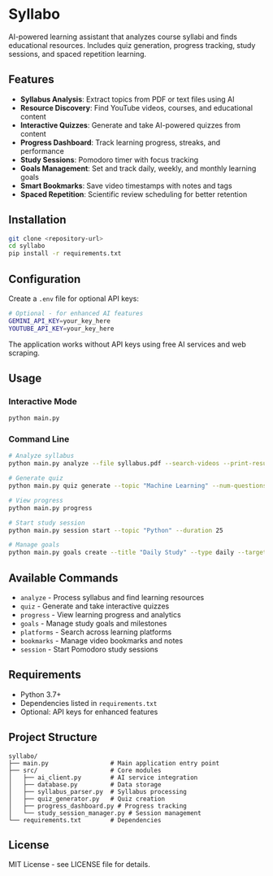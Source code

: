 # Syllabo

AI-powered learning assistant that analyzes course syllabi and finds educational resources. Includes quiz generation, progress tracking, study sessions, and spaced repetition learning.

## Features

- **Syllabus Analysis**: Extract topics from PDF or text files using AI
- **Resource Discovery**: Find YouTube videos, courses, and educational content
- **Interactive Quizzes**: Generate and take AI-powered quizzes from content
- **Progress Dashboard**: Track learning progress, streaks, and performance
- **Study Sessions**: Pomodoro timer with focus tracking
- **Goals Management**: Set and track daily, weekly, and monthly learning goals
- **Smart Bookmarks**: Save video timestamps with notes and tags
- **Spaced Repetition**: Scientific review scheduling for better retention

## Installation

```bash
git clone <repository-url>
cd syllabo
pip install -r requirements.txt
```

## Configuration

Create a `.env` file for optional API keys:

```bash
# Optional - for enhanced AI features
GEMINI_API_KEY=your_key_here
YOUTUBE_API_KEY=your_key_here
```

The application works without API keys using free AI services and web scraping.

## Usage

### Interactive Mode
```bash
python main.py
```

### Command Line
```bash
# Analyze syllabus
python main.py analyze --file syllabus.pdf --search-videos --print-results

# Generate quiz
python main.py quiz generate --topic "Machine Learning" --num-questions 5

# View progress
python main.py progress

# Start study session
python main.py session start --topic "Python" --duration 25

# Manage goals
python main.py goals create --title "Daily Study" --type daily --target 30 --unit minutes
```

## Available Commands

- `analyze` - Process syllabus and find learning resources
- `quiz` - Generate and take interactive quizzes  
- `progress` - View learning progress and analytics
- `goals` - Manage study goals and milestones
- `platforms` - Search across learning platforms
- `bookmarks` - Manage video bookmarks and notes
- `session` - Start Pomodoro study sessions

## Requirements

- Python 3.7+
- Dependencies listed in `requirements.txt`
- Optional: API keys for enhanced features

## Project Structure

```
syllabo/
├── main.py                 # Main application entry point
├── src/                    # Core modules
│   ├── ai_client.py        # AI service integration
│   ├── database.py         # Data storage
│   ├── syllabus_parser.py  # Syllabus processing
│   ├── quiz_generator.py   # Quiz creation
│   ├── progress_dashboard.py # Progress tracking
│   └── study_session_manager.py # Session management
└── requirements.txt        # Dependencies
```

## License

MIT License - see LICENSE file for details.